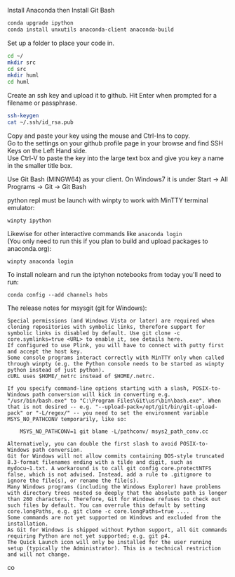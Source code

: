 Install Anaconda then Install Git Bash

```bash
conda upgrade ipython
conda install unxutils anaconda-client anaconda-build
```

Set up a folder to place your code in.

```bash
cd ~/
mkdir src
cd src
mkdir huml
cd huml
```

Create an ssh key and upload it to github. Hit Enter when prompted for a filename or passphrase. 

```bash
ssh-keygen
cat ~/.ssh/id_rsa.pub
```

Copy and paste your key using the mouse and <key>Ctrl</key>-<key>Ins</key> to copy.  
Go to the settings on your  github profile page in your browse and find SSH Keys on the Left Hand side.  
Use <key>Ctrl</key>-<key>V</key> to paste the key into the large text box and give you key a name in the smaller title box.


Use Git Bash (MINGW64) as your client. On Windows7 it is under Start -> All Programs -> Git -> Git Bash


python repl must be launch with winpty to work with MinTTY terminal emulator:

`winpty ipython`

Likewise for other interactive commands like `anaconda login`  
(You only need to run this if you plan to build and upload packages to anaconda.org):

`winpty anaconda login`

To install nolearn and run the iptyhon notebooks from today you'll need to run:

`conda config --add channels hobs` 

The release notes for msysgit (git for Windows):

    Special permissions (and Windows Vista or later) are required when cloning repositories with symbolic links, therefore support for symbolic links is disabled by default. Use git clone -c core.symlinks=true <URL> to enable it, see details here.
    If configured to use Plink, you will have to connect with putty first and accept the host key.
    Some console programs interact correctly with MinTTY only when called through winpty (e.g. the Python console needs to be started as winpty python instead of just python).
    cURL uses $HOME/_netrc instead of $HOME/.netrc.

    If you specify command-line options starting with a slash, POSIX-to-Windows path conversion will kick in converting e.g. "/usr/bin/bash.exe" to "C:\Program Files\Git\usr\bin\bash.exe". When that is not desired -- e.g. "--upload-pack=/opt/git/bin/git-upload-pack" or "-L/regex/" -- you need to set the environment variable MSYS_NO_PATHCONV temporarily, like so:

        MSYS_NO_PATHCONV=1 git blame -L/pathconv/ msys2_path_conv.cc

    Alternatively, you can double the first slash to avoid POSIX-to-Windows path conversion.
    Git for Windows will not allow commits containing DOS-style truncated 8.3-format filenames ending with a tilde and digit, such as mydocu~1.txt. A workaround is to call git config core.protectNTFS false, which is not advised. Instead, add a rule to .gitignore to ignore the file(s), or rename the file(s).
    Many Windows programs (including the Windows Explorer) have problems with directory trees nested so deeply that the absolute path is longer than 260 characters. Therefore, Git for Windows refuses to check out such files by default. You can overrule this default by setting core.longPaths, e.g. git clone -c core.longPaths=true ....
    Some commands are not yet supported on Windows and excluded from the installation.
    As Git for Windows is shipped without Python support, all Git commands requiring Python are not yet supported; e.g. git p4.
    The Quick Launch icon will only be installed for the user running setup (typically the Administrator). This is a technical restriction and will not change.

co

